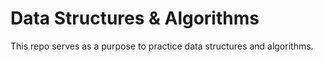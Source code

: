 # Data Structures & Algorithms

This repo serves as a purpose to practice data structures and algorithms.
